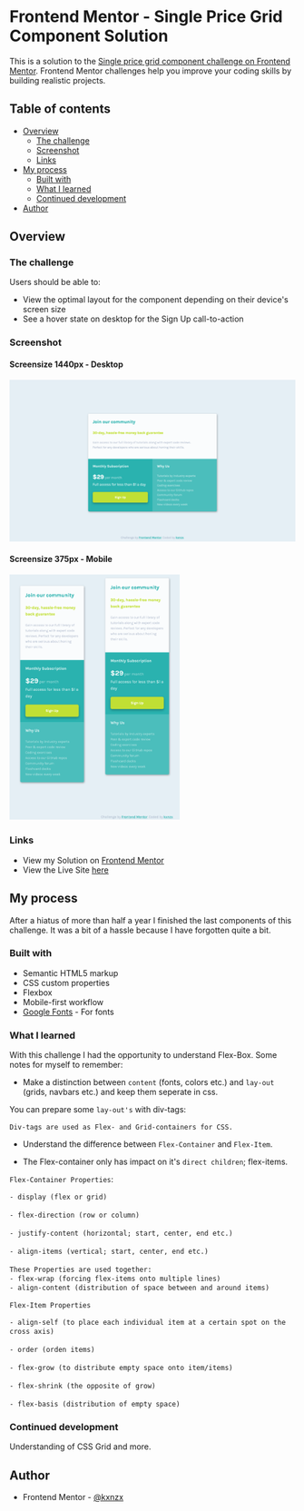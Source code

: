 # Frontend Mentor - Single Price Grid Component Solution

This is a solution to the [Single price grid component challenge on Frontend Mentor](https://www.frontendmentor.io/challenges/single-price-grid-component-5ce41129d0ff452fec5abbbc). Frontend Mentor challenges help you improve your coding skills by building realistic projects.

## Table of contents

- [Overview](#overview)
  - [The challenge](#the-challenge)
  - [Screenshot](#screenshot)
  - [Links](#links)
- [My process](#my-process)
  - [Built with](#built-with)
  - [What I learned](#what-i-learned)
  - [Continued development](#continued-development)
- [Author](#author)

## Overview

### The challenge

Users should be able to:

- View the optimal layout for the component depending on their device's screen size
- See a hover state on desktop for the Sign Up call-to-action

### Screenshot

#### Screensize 1440px - Desktop

![Screenshot](images/ScreenshotGrid.png)

#### Screensize 375px - Mobile

<img src="images/Screenshot1.png" alt="Mobile" width="150px"><img src="images/Screenshot2.png" alt="Mobile" width="150px">

### Links

- View my Solution on [Frontend Mentor](https://www.frontendmentor.io/solutions/single-price-grid-with-flexbox-SY85ewaVE)
- View the Live Site [here](https://kxnzx.github.io/single-price-grid/)

## My process

After a hiatus of more than half a year I finished the last components of this challenge. It was a bit of a hassle because I have forgotten quite a bit.

### Built with

- Semantic HTML5 markup
- CSS custom properties
- Flexbox
- Mobile-first workflow
- [Google Fonts](https://fonts.google.com/) - For fonts

### What I learned

With this challenge I had the opportunity to understand Flex-Box. Some notes for myself to remember:

- Make a distinction between `content` (fonts, colors etc.) and `lay-out` (grids, navbars etc.) and keep them seperate in css.

You can prepare some `lay-out's` with div-tags:

```
Div-tags are used as Flex- and Grid-containers for CSS.
```

- Understand the difference between `Flex-Container` and `Flex-Item`.

- The Flex-container only has impact on it's `direct children`; flex-items.

`Flex-Container Properties`:

```
- display (flex or grid)

- flex-direction (row or column)

- justify-content (horizontal; start, center, end etc.)

- align-items (vertical; start, center, end etc.)

These Properties are used together:
- flex-wrap (forcing flex-items onto multiple lines)
- align-content (distribution of space between and around items)
```

`Flex-Item Properties`

```
- align-self (to place each individual item at a certain spot on the cross axis)

- order (orden items)

- flex-grow (to distribute empty space onto item/items)

- flex-shrink (the opposite of grow)

- flex-basis (distribution of empty space)

```

### Continued development

Understanding of CSS Grid and more.

## Author

- Frontend Mentor - [@kxnzx](https://www.frontendmentor.io/profile/kxnzx)
